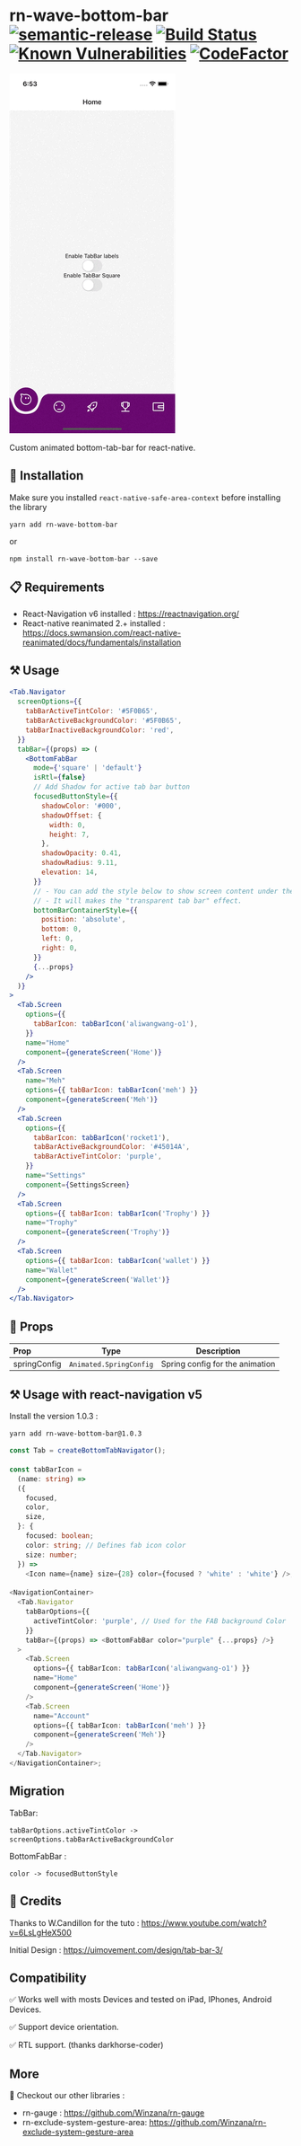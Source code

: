 # rn-wave-bottom-bar [![semantic-release](https://img.shields.io/badge/%20%20%F0%9F%93%A6%F0%9F%9A%80-semantic--release-e10079.svg)](https://github.com/semantic-release/semantic-release) [![Build Status](https://travis-ci.org/Jm-Zion/rn-wave-bottom-bar.svg?branch=master)](https://travis-ci.org/Jm-Zion/rn-wave-bottom-bar) [![Known Vulnerabilities](https://snyk.io/test/github/Jm-Zion/rn-wave-bottom-bar/badge.svg)](https://snyk.io/test/github/Jm-Zion/rn-wave-bottom-bar) [![CodeFactor](https://www.codefactor.io/repository/github/jm-zion/rn-wave-bottom-bar/badge)](https://www.codefactor.io/repository/github/jm-zion/rn-wave-bottom-bar)

![Sample](./sample.gif)

Custom animated bottom-tab-bar for react-native.

## 💾 Installation

Make sure you installed `react-native-safe-area-context` before installing the library

```
yarn add rn-wave-bottom-bar
```

or

```
npm install rn-wave-bottom-bar --save
```

## 📋 Requirements

- React-Navigation v6 installed : https://reactnavigation.org/
- React-native reanimated 2.+ installed : https://docs.swmansion.com/react-native-reanimated/docs/fundamentals/installation

## ⚒️ Usage

```jsx
<Tab.Navigator
  screenOptions={{
    tabBarActiveTintColor: '#5F0B65',
    tabBarActiveBackgroundColor: '#5F0B65',
    tabBarInactiveBackgroundColor: 'red',
  }}
  tabBar={(props) => (
    <BottomFabBar
      mode={'square' | 'default'}
      isRtl={false}
      // Add Shadow for active tab bar button
      focusedButtonStyle={{
        shadowColor: '#000',
        shadowOffset: {
          width: 0,
          height: 7,
        },
        shadowOpacity: 0.41,
        shadowRadius: 9.11,
        elevation: 14,
      }}
      // - You can add the style below to show screen content under the tab-bar
      // - It will makes the "transparent tab bar" effect.
      bottomBarContainerStyle={{
        position: 'absolute',
        bottom: 0,
        left: 0,
        right: 0,
      }}
      {...props}
    />
  )}
>
  <Tab.Screen
    options={{
      tabBarIcon: tabBarIcon('aliwangwang-o1'),
    }}
    name="Home"
    component={generateScreen('Home')}
  />
  <Tab.Screen
    name="Meh"
    options={{ tabBarIcon: tabBarIcon('meh') }}
    component={generateScreen('Meh')}
  />
  <Tab.Screen
    options={{
      tabBarIcon: tabBarIcon('rocket1'),
      tabBarActiveBackgroundColor: '#45014A',
      tabBarActiveTintColor: 'purple',
    }}
    name="Settings"
    component={SettingsScreen}
  />
  <Tab.Screen
    options={{ tabBarIcon: tabBarIcon('Trophy') }}
    name="Trophy"
    component={generateScreen('Trophy')}
  />
  <Tab.Screen
    options={{ tabBarIcon: tabBarIcon('wallet') }}
    name="Wallet"
    component={generateScreen('Wallet')}
  />
</Tab.Navigator>
```

## 🔧 Props

| Prop         |          Type           |           Description           |
| :----------- | :---------------------: | :-----------------------------: |
| springConfig | `Animated.SpringConfig` | Spring config for the animation |

## ⚒️ Usage with react-navigation v5

Install the version 1.0.3 :

```
yarn add rn-wave-bottom-bar@1.0.3
```

```typescript
const Tab = createBottomTabNavigator();

const tabBarIcon =
  (name: string) =>
  ({
    focused,
    color,
    size,
  }: {
    focused: boolean;
    color: string; // Defines fab icon color
    size: number;
  }) =>
    <Icon name={name} size={28} color={focused ? 'white' : 'white'} />;

<NavigationContainer>
  <Tab.Navigator
    tabBarOptions={{
      activeTintColor: 'purple', // Used for the FAB background Color
    }}
    tabBar={(props) => <BottomFabBar color="purple" {...props} />}
  >
    <Tab.Screen
      options={{ tabBarIcon: tabBarIcon('aliwangwang-o1') }}
      name="Home"
      component={generateScreen('Home')}
    />
    <Tab.Screen
      name="Account"
      options={{ tabBarIcon: tabBarIcon('meh') }}
      component={generateScreen('Meh')}
    />
  </Tab.Navigator>
</NavigationContainer>;
```

## Migration

TabBar:

```
tabBarOptions.activeTintColor -> screenOptions.tabBarActiveBackgroundColor
```

BottomFabBar :

```
color -> focusedButtonStyle
```

## 📄 Credits

Thanks to W.Candillon for the tuto : https://www.youtube.com/watch?v=6LsLgHeX500

Initial Design : https://uimovement.com/design/tab-bar-3/

## Compatibility

✅ Works well with mosts Devices and tested on iPad, IPhones, Android Devices.

✅ Support device orientation.

✅ RTL support. (thanks darkhorse-coder)

## More

📌 Checkout our other libraries :

- rn-gauge : https://github.com/Winzana/rn-gauge
- rn-exclude-system-gesture-area: https://github.com/Winzana/rn-exclude-system-gesture-area
